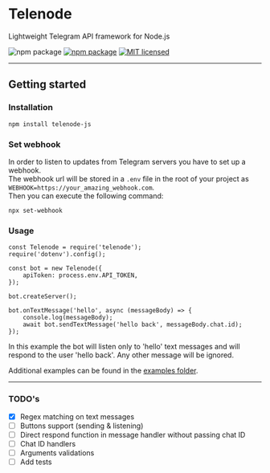 # Telenode


Lightweight Telegram API framework for Node.js

![npm package](https://img.shields.io/badge/-grey?logo=telegram)
[![npm package](https://img.shields.io/npm/v/telenode-js?color=orange&logo=npm)](https://www.npmjs.org/package/telenode-js)
[![MIT licensed](https://img.shields.io/badge/license-MIT-green.svg)](https://raw.githubusercontent.com/NivEz/telenode/main/LICENSE)

---

## Getting started

### Installation

```
npm install telenode-js
```

### Set webhook

In order to listen to updates from Telegram servers you have to set up a webhook.
<br>
The webhook url will be stored in a `.env` file in the root of your project as `WEBHOOK=https://your_amazing_webhook.com`.
<br>
Then you can execute the following command:

```
npx set-webhook
```

### Usage

```
const Telenode = require('telenode');
require('dotenv').config();

const bot = new Telenode({
	apiToken: process.env.API_TOKEN,
});

bot.createServer();

bot.onTextMessage('hello', async (messageBody) => {
	console.log(messageBody);
	await bot.sendTextMessage('hello back', messageBody.chat.id);
});
```

In this example the bot will listen only to 'hello' text messages and will respond to the user 'hello back'. Any other message will be ignored.

Additional examples can be found in the [examples folder](https://github.com/NivEz/telenode/tree/main/examples).

---

### TODO's

- [x] Regex matching on text messages
- [ ] Buttons support (sending & listening)
- [ ] Direct respond function in message handler without passing chat ID
- [ ] Chat ID handlers
- [ ] Arguments validations
- [ ] Add tests
